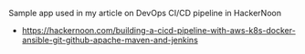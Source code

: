 Sample app used in my article on DevOps CI/CD pipeline in HackerNoon
* https://hackernoon.com/building-a-cicd-pipeline-with-aws-k8s-docker-ansible-git-github-apache-maven-and-jenkins

